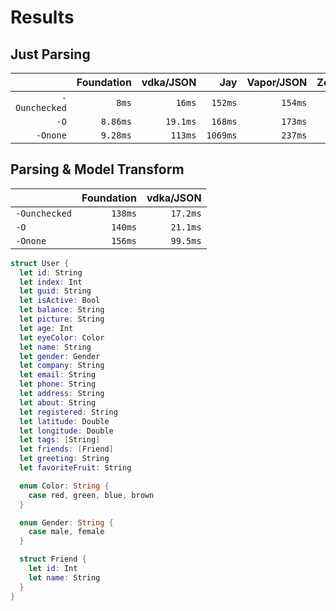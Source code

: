 # Results

## Just Parsing
|               | Foundation | vdka/JSON |      Jay | Vapor/JSON | Zewo/JSON |  memcpy(100x) |
|--------------:|-----------:|----------:|---------:|-----------:|----------:|--------------:|
| `-Ounchecked` |      `8ms` | 	  `16ms` |  `152ms` |    `154ms` |  `57.6ms` |      `5.19ms` |
|          `-O` |   `8.86ms` | 	`19.1ms` |  `168ms` |    `173ms` |  `75.2ms` |      `5.37ms` |
|      `-Onone` |   `9.28ms` | 	 `113ms` | `1069ms` |    `237ms` |   `378ms` |      `7.29ms` |

## Parsing & Model Transform
|               | Foundation | vdka/JSON |
|---------------|-----------:|----------:|
| `-Ounchecked` |    `138ms` |  `17.2ms` |
|          `-O` |    `140ms` | 	`21.1ms` |
|      `-Onone` |    `156ms` | 	`99.5ms` |

```swift
struct User {
  let id: String
  let index: Int
  let guid: String
  let isActive: Bool
  let balance: String
  let picture: String
  let age: Int
  let eyeColor: Color
  let name: String
  let gender: Gender
  let company: String
  let email: String
  let phone: String
  let address: String
  let about: String
  let registered: String
  let latitude: Double
  let longitude: Double
  let tags: [String]
  let friends: [Friend]
  let greeting: String
  let favoriteFruit: String

  enum Color: String {
    case red, green, blue, brown
  }

  enum Gender: String {
    case male, female
  }

  struct Friend {
    let id: Int
    let name: String
  }
}
```

